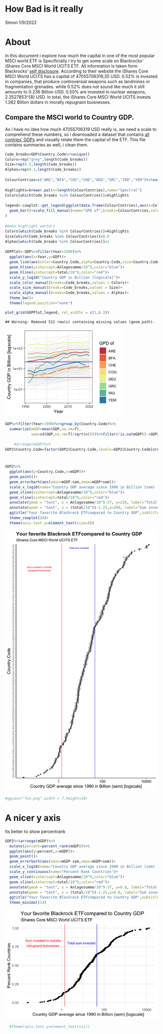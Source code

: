 How Bad is it really
================
Simon
1/9/2022

# About

In this document i explore how much the capital in one of the most
popular MSCI world ETF is Specificially i try to get some scale on
Blackrocks’ iShares Core MSCI World UCITS ETF. All information is taken
form Blackrocks’ [self
disclosure](https://www.ishares.com/de/privatanleger/de/produkte/251882/ishares-msci-world-ucits-etf-acc-fund).
According to their website the iShares Core MSCI World UCITS has a
capital of 47055706319,35 USD. 0.52% is invested in companies, that
produce controversial weapons such as landmines or fragmentation
grenades. while 0.52% does not sound like much it still amounts to 0.236
Billion USD. 0.50% are invested in nuclear weapons, 2.3527853^{8} USD.
In total, the iShares Core MSCI World UCITS invests 1.382 Billion
dollars in morally repugnant buisnesses.

## Compare the MSCI world to Country GDP.

As i have no idea how much 47055706319 USD really is, we need a scale to
comprehend these numbers, so i downloaded a dataset that contains [all
contries’ GDPs](https://data.worldbank.org/indicator/NY.GDP.MKTP.CD) and
visually relate them the capital of the ETF. This file contains
summaries as well, i clean them.

``` r
Code_breaks=GDP$Country.Code%>%unique()
Colors=rep("grey",length(Code_breaks))
Size=rep(0.5,length(Code_breaks))
Alphas=rep(0.1,length(Code_breaks))

ColourContries=c("ARE","BFA","COG","CHE","DEU","GRC","IRQ","YEM")%>%sort()#which Contries do you want to highlight?
  
Highlights=brewer.pal(n=length(ColourContries),name="Spectral")
Colors[which(Code_breaks %in% ColourContries)]=Highlights

legend<-cowplot::get_legend(ggplot(data.frame(ColourContries),aes(x=ColourContries,fill=ColourContries))+
  geom_bar()+scale_fill_manual(name="GPD of",breaks=ColourContries,values=Highlights)
)

#make highlight vectors
Colors[which(Code_breaks %in% ColourContries)]=Highlights
Size[which(Code_breaks %in% ColourContries)]=0.8
Alphas[which(Code_breaks %in% ColourContries)]=1

GDPPlot<-GDP%>%filter(Year>1990)%>%
  ggplot(aes(x=Year,y=GDP))+
  geom_line(aes(color=Country.Code,alpha=Country.Code,size=Country.Code))+
  geom_hline(yintercept=Anlagesumme/10^9,color="blue")+
  geom_hline(yintercept=total/10^9,color="red")+
  scale_y_log10("Country GDP in Billion [logscale]")+
  scale_color_manual(breaks=Code_breaks,values = Colors)+
  scale_size_manual(breaks=Code_breaks,values = Size)+
  scale_alpha_manual(breaks=Code_breaks,values = Alphas)+
  theme_bw()+
  theme(legend.position="none")
```

``` r
plot_grid(GDPPlot,legend, rel_widths = c(1,0.3))
```

    ## Warning: Removed 512 row(s) containing missing values (geom_path).

![](Spannend_files/figure-gfm/unnamed-chunk-2-1.png)<!-- -->

``` r
GDP%>%filter(Year>1990)%>%group_by(Country.Code)%>%
  summarize(mGDP=mean(GDP,na.rm=T),
            sem=sd(GDP,na.rm=T)/sqrt(n()))%>%filter(!is.na(mGDP))->GDP2

    #arrange(mGDP)%>%
GDP2$Country.Code=factor(GDP2$Country.Code,levels=GDP2$Country.Code[order(GDP2$mGDP)])
```

# 

``` r
GDP2%>%
  ggplot(aes(y=Country.Code,x=mGDP))+
  geom_point()+
  geom_errorbarh(aes(xmin=mGDP-sem,xmax=mGDP+sem))+
  scale_x_log10(name="Country GDP average since 1990 in Billion (sem) [logscale]")+
  geom_vline(xintercept=Anlagesumme/10^9,color="blue")+
  geom_vline(xintercept=total/10^9,color="red")+
  annotate(geom = "text", x = Anlagesumme/10^9-37, y=220, label="Total sum invested",color="blue")+
  annotate(geom = "text", x = (total/10^9)-1.25,y=200, label="Sum invested in morally\nrepugnant buisnesses",color="red")+
  ggtitle("Your favorite Blackrock ETFcompared to Country GDP",subtitle="iShares Core MSCI World UCITS ETF")+
  theme_cowplot(20)+
  theme(axis.text.y=element_text(size=4))
```

![](Spannend_files/figure-gfm/unnamed-chunk-4-1.png)<!-- -->

``` r
#ggsave("fun.png",width = 7,height=10)
```

# A nicer y axis

Its better to show percentrank

``` r
GDP2%>%arrange(mGDP)%>%
  mutate(percent=percent_rank(mGDP))%>%
  ggplot(aes(y=percent,x=mGDP))+
  geom_point()+
  geom_errorbarh(aes(xmin=mGDP-sem,xmax=mGDP+sem))+
  scale_x_log10(name="Country GDP average since 1990 in Billion (sem) [logscale]")+
  scale_y_continuous(name="Percent Rank Countries")+
  geom_vline(xintercept=Anlagesumme/10^9,color="blue")+
  geom_vline(xintercept=total/10^9,color="red")+
  annotate(geom = "text", x = Anlagesumme/10^9-37, y=0.8, label="Total sum invested",color="blue")+
  annotate(geom = "text", x = (total/10^9)-1.25,y=0.8, label="Sum invested in morally\nrepugnant buisnesses",color="red")+
  ggtitle("Your favorite Blackrock ETFcompared to Country GDP",subtitle="iShares Core MSCI World UCITS ETF")+
  theme_minimal(14)
```

![](Spannend_files/figure-gfm/unnamed-chunk-5-1.png)<!-- -->

``` r
  #theme(axis.text.y=element_text(siz))
```
